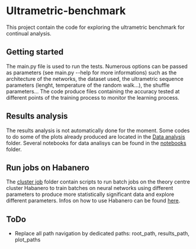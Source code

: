 # Ultrametric-benchmark
This project contain the code for exploring the ultrametric benchmark for continual analysis. 

## Getting started 
The main.py file is used to run the tests. Numerous options can be passed as parameters (see main.py --help for more informations) such as the architecture of the networks, the dataset used, the ultrametric sequence parameters (lenght, temperature of the random walk...), the shuffle parameters... The code produce files containing the accuracy tested at different points of the training process to monitor the learning process. 

## Results analysis
The results analysis is not automatically done for the moment. Some codes to do some of the plots already produced are located in the [Data analysis](data_analysis) folder. Several notebooks for data analisys can be found in the [notebooks](notebooks) folder.
## Run jobs on Habanero
The [cluster job](cluster_job) folder contain scripts to run batch jobs on the theory centre cluster Habanero to train batches on neural networks using different parameters to produce more statistically significant data and explore different parameters. 
Infos on how to use Habanero can be found [here](https://confluence.columbia.edu/confluence/display/rcs/Habanero+HPC+Cluster+User+Documentation).

## ToDo
- Replace all path navigation by dedicated paths: root_path, results_path, plot_paths
